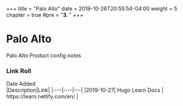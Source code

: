 +++
title = "Palo Alto"
date = 2019-10-26T20:55:54-04:00
weight = 5
chapter = true
#pre = "<b>3. </b>"
+++

# Palo Alto

Palo Alto Product config notes

### Link Roll


<div style="width:110px">Date Added</div>|Description|Link|
|:---|:---|---|
|2019-10-27| Hugo Learn Docs | https://learn.netlify.com/en/ |
